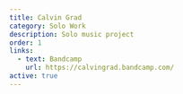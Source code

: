 ```yaml
---
title: Calvin Grad
category: Solo Work
description: Solo music project
order: 1
links:
  - text: Bandcamp
    url: https://calvingrad.bandcamp.com/
active: true
---
```

